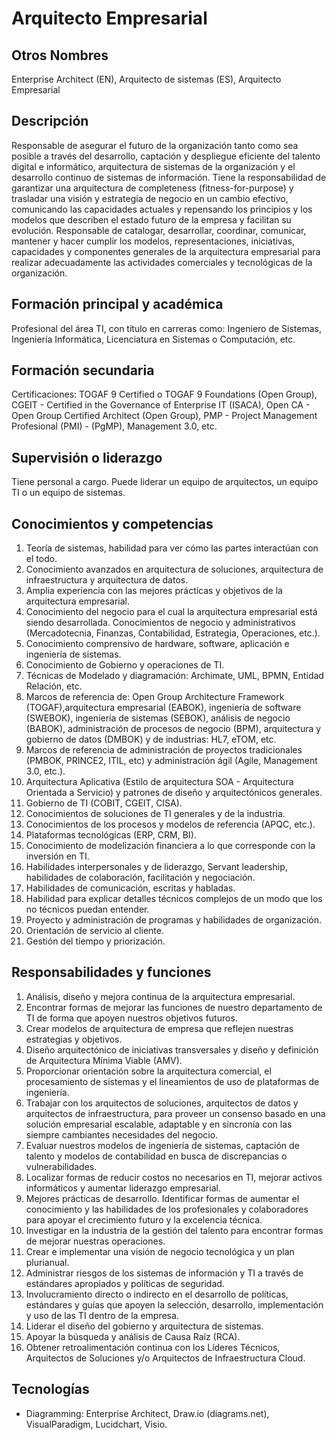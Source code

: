# Arquitecto Empresarial

## Otros Nombres

Enterprise Architect (EN), Arquitecto de sistemas (ES), Arquitecto Empresarial

## Descripción

Responsable de asegurar el futuro de la organización tanto como sea posible a través del desarrollo, captación y despliegue eficiente del talento digital e informático, arquitectura de sistemas de la organización y el desarrollo continuo de sistemas de información. Tiene la responsabilidad de garantizar una arquitectura de completeness (fitness-for-purpose) y trasladar una visión y estrategia de negocio en un cambio efectivo, comunicando las capacidades actuales y repensando los principios y los modelos que describen el estado futuro de la empresa y facilitan su evolución. Responsable de catalogar, desarrollar, coordinar, comunicar, mantener y hacer cumplir los modelos, representaciones, iniciativas, capacidades y componentes generales de la arquitectura empresarial para realizar adecuadamente las actividades comerciales y tecnológicas de la organización.

## Formación principal y académica

Profesional del área TI, con título en carreras como: Ingeniero de Sistemas, Ingeniería Informática, Licenciatura en Sistemas o Computación, etc. 

## Formación secundaria

Certificaciones: TOGAF 9 Certified o TOGAF 9 Foundations (Open Group), CGEIT - Certified in the Governance of Enterprise IT (ISACA), Open CA - Open Group Certified Architect (Open Group), PMP - Project Management Profesional (PMI) - (PgMP), Management 3.0, etc.

## Supervisión o liderazgo

Tiene personal a cargo. Puede liderar un equipo de arquitectos, un equipo TI o un equipo de sistemas.

## Conocimientos y competencias

1.	Teoría de sistemas, habilidad para ver cómo las partes interactúan con el todo.
2.	Conocimiento avanzados en arquitectura de soluciones, arquitectura de infraestructura y arquitectura de datos.
3.	Amplia experiencia con las mejores prácticas y objetivos de la arquitectura empresarial.
4.	Conocimiento del negocio para el cual la arquitectura empresarial está siendo desarrollada. Conocimientos de negocio y administrativos (Mercadotecnia, Finanzas, Contabilidad, Estrategia, Operaciones, etc.).
5.	Conocimiento comprensivo de hardware, software, aplicación e ingeniería de sistemas.
6.	Conocimiento de Gobierno y operaciones de TI.
7.	Técnicas de Modelado y diagramación: Archimate, UML, BPMN, Entidad Relación, etc.
8.	Marcos de referencia de: Open Group Architecture Framework (TOGAF),arquitectura empresarial (EABOK), ingeniería de software (SWEBOK), ingeniería de sistemas (SEBOK), análisis de negocio (BABOK), administración de procesos de negocio (BPM), arquitectura y gobierno de datos (DMBOK) y de industrias: HL7, eTOM, etc.
9.	Marcos de referencia de administración de proyectos tradicionales (PMBOK, PRINCE2, ITIL, etc) y administración ágil (Agile, Management 3.0, etc.).
10.	Arquitectura Aplicativa (Estilo de arquitectura SOA - Arquitectura Orientada a Servicio) y patrones de diseño y arquitectónicos generales.
11.	Gobierno de TI (COBIT, CGEIT, CISA).
12.	Conocimientos de soluciones de TI generales y de la industria.
13.	Conocimientos de los procesos y modelos de referencia (APQC,  etc.).
14.	Plataformas tecnológicas (ERP, CRM, BI).
15.	Conocimiento de modelización financiera a lo que corresponde con la inversión en TI.
16.	Habilidades interpersonales y de liderazgo, Servant leadership, habilidades de colaboración, facilitación y negociación.
17.	Habilidades de comunicación, escritas y habladas.
18.	Habilidad para explicar detalles técnicos complejos de un modo que los no técnicos puedan entender.
19.	Proyecto y administración de programas y habilidades de organización.
20.	Orientación de servicio al cliente.
21.	Gestión del tiempo y priorización.

## Responsabilidades y funciones

1.	Análisis, diseño y mejora continua de la arquitectura empresarial.
2.	Encontrar formas de mejorar las funciones de nuestro departamento de TI de forma que apoyen nuestros objetivos futuros.
3.	Crear modelos de arquitectura de empresa que reflejen nuestras estrategias y objetivos.
4.	Diseño arquitectónico de iniciativas transversales y diseño y definición de Arquitectura Mínima Viable (AMV).
5.	Proporcionar orientación sobre la arquitectura comercial, el procesamiento de sistemas y el lineamientos de uso de plataformas de ingeniería.
6.	Trabajar con los arquitectos de soluciones, arquitectos de datos y arquitectos de infraestructura, para proveer un consenso basado en una solución empresarial escalable, adaptable y en sincronía con las siempre cambiantes necesidades del negocio.
7.	Evaluar nuestros modelos de ingeniería de sistemas, captación de talento y modelos de contabilidad en busca de discrepancias o vulnerabilidades.
8.	Localizar formas de reducir costos no necesarios en TI, mejorar activos informáticos y aumentar liderazgo empresarial.
9.	Mejores prácticas de desarrollo. Identificar formas de aumentar el conocimiento y las habilidades de los profesionales y colaboradores para apoyar el crecimiento futuro y la excelencia técnica.
10.	Investigar en la industria de la gestión del talento para encontrar formas de mejorar nuestras operaciones.
11.	Crear e implementar una visión de negocio tecnológica y un plan plurianual.
12.	Administrar riesgos de los sistemas de información y TI a través de estándares apropiados y políticas de seguridad.
13.	Involucramiento directo o indirecto en el desarrollo de políticas, estándares y guías que apoyen la selección, desarrollo, implementación y uso de las TI dentro de la empresa.
14.	Liderar el diseño del gobierno y arquitectura de sistemas.
15.	Apoyar la búsqueda y análisis de Causa Raíz (RCA).
16.	Obtener retroalimentación continua con los Líderes Técnicos, Arquitectos de Soluciones y/o Arquitectos de Infraestructura Cloud.


## Tecnologías
- Diagramming: Enterprise Architect, Draw.io (diagrams.net), VisualParadigm, Lucidchart, Visio.

